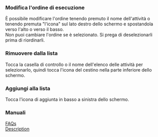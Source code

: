 ### Modifica l'ordine di esecuzione  
È possibile modificare l'ordine tenendo premuto il nome dell'attività o tenendo premuta "l'icona" sul lato destro dello schermo e spostandola verso l'alto o verso il basso.  
Non puoi cambiare l'ordine se è selezionato. Si prega di deselezionarli prima di riordinarli.  

### Rimuovere dalla lista  
Tocca la casella di controllo o il nome dell'elenco delle attività per selezionarlo, quindi tocca l'icona del cestino nella parte inferiore dello schermo.  

### Aggiungi alla lista  
Tocca l'icona di aggiunta in basso a sinistra dello schermo.  

### Manuali  
[FAQs](https://sentaroh.github.io/Documents/SMBSync3/SMBSync3_FAQ_EN.htm)  
[Description](https://sentaroh.github.io/Documents/SMBSync3/SMBSync3_Desc_EN.htm)  
